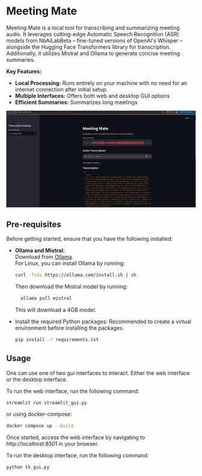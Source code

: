 # Meeting Mate
Meeting Mate is a local tool for transcribing and summarizing meeting audio. It leverages cutting-edge Automatic Speech Recognition (ASR) models from NbAiLabBeta – fine-tuned versions of OpenAI's Whisper – alongside the Hugging Face Transformers library for transcription. Additionally, it utilizes Mistral and Ollama to generate concise meeting summaries.

**Key Features:**
- **Local Processing:** Runs entirely on your machine with no need for an internet connection after initial setup.
- **Multiple Interfaces:** Offers both web and desktop GUI options
- **Efficient Summaries:** Summarizes long meetings

![Meeting Mate](docs/images/web_gui.png)

## Pre-requisites
Before getting started, ensure that you have the following installed:

- **Ollama and Mistral:**  
  Download from [Ollama](https://ollama.com/download).  
  For Linux, you can install Ollama by running:
  ```bash
  curl -fsSL https://ollama.com/install.sh | sh
    ```
  Then download the Mistral model by running:
  ```bash
    ollama pull mistral
  ```
  This will download a 4GB model.

- Install the required Python packages:
  Recommended to create a virtual environment before installing the packages.
  ```bash
  pip install -r requirements.txt
  ```

## Usage
One can use one of two gui interfaces to interact. Either the web interface or the desktop interface.

To run the web interface, run the following command:
```bash
streamlit run streamlit_gui.py
```
or using docker-compose:
```bash
docker compose up --build
```

Once started, access the web interface by navigating to http://localhost:8501 in your browser.


To run the desktop interface, run the following command:
```bash
python tk_gui.py
```